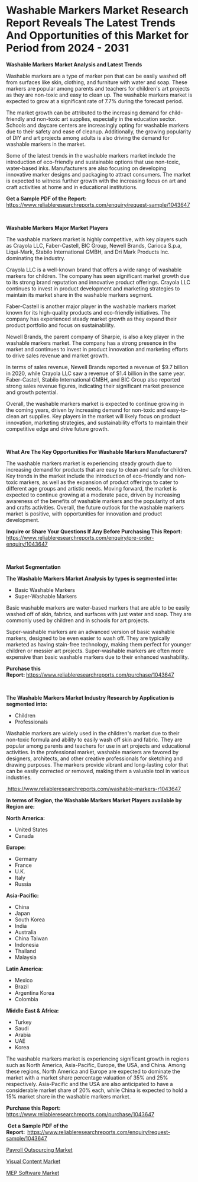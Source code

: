 <p><h1>Washable Markers Market Research Report Reveals The Latest Trends And Opportunities of this Market for Period from 2024 - 2031</h1></p><p><strong>Washable Markers Market Analysis and Latest Trends</strong></p>
<p><p>Washable markers are a type of marker pen that can be easily washed off from surfaces like skin, clothing, and furniture with water and soap. These markers are popular among parents and teachers for children's art projects as they are non-toxic and easy to clean up. The washable markers market is expected to grow at a significant rate of 7.7% during the forecast period.</p><p>The market growth can be attributed to the increasing demand for child-friendly and non-toxic art supplies, especially in the education sector. Schools and daycare centers are increasingly opting for washable markers due to their safety and ease of cleanup. Additionally, the growing popularity of DIY and art projects among adults is also driving the demand for washable markers in the market.</p><p>Some of the latest trends in the washable markers market include the introduction of eco-friendly and sustainable options that use non-toxic, water-based inks. Manufacturers are also focusing on developing innovative marker designs and packaging to attract consumers. The market is expected to witness further growth with the increasing focus on art and craft activities at home and in educational institutions.</p></p>
<p><strong>Get a Sample PDF of the Report:&nbsp;</strong> <a href="https://www.reliableresearchreports.com/enquiry/request-sample/1043647">https://www.reliableresearchreports.com/enquiry/request-sample/1043647</a></p>
<p>&nbsp;</p>
<p><strong>Washable Markers Major Market Players</strong></p>
<p><p>The washable markers market is highly competitive, with key players such as Crayola LLC, Faber-Castell, BIC Group, Newell Brands, Carioca S.p.a, Liqui-Mark, Stabilo International GMBH, and Dri Mark Products Inc. dominating the industry.</p><p>Crayola LLC is a well-known brand that offers a wide range of washable markers for children. The company has seen significant market growth due to its strong brand reputation and innovative product offerings. Crayola LLC continues to invest in product development and marketing strategies to maintain its market share in the washable markers segment.</p><p>Faber-Castell is another major player in the washable markers market known for its high-quality products and eco-friendly initiatives. The company has experienced steady market growth as they expand their product portfolio and focus on sustainability.</p><p>Newell Brands, the parent company of Sharpie, is also a key player in the washable markers market. The company has a strong presence in the market and continues to invest in product innovation and marketing efforts to drive sales revenue and market growth.</p><p>In terms of sales revenue, Newell Brands reported a revenue of $9.7 billion in 2020, while Crayola LLC saw a revenue of $1.4 billion in the same year. Faber-Castell, Stabilo International GMBH, and BIC Group also reported strong sales revenue figures, indicating their significant market presence and growth potential.</p><p>Overall, the washable markers market is expected to continue growing in the coming years, driven by increasing demand for non-toxic and easy-to-clean art supplies. Key players in the market will likely focus on product innovation, marketing strategies, and sustainability efforts to maintain their competitive edge and drive future growth.</p></p>
<p>&nbsp;</p>
<p><strong>What Are The Key Opportunities For Washable Markers Manufacturers?</strong></p>
<p><p>The washable markers market is experiencing steady growth due to increasing demand for products that are easy to clean and safe for children. Key trends in the market include the introduction of eco-friendly and non-toxic markers, as well as the expansion of product offerings to cater to different age groups and artistic needs. Moving forward, the market is expected to continue growing at a moderate pace, driven by increasing awareness of the benefits of washable markers and the popularity of arts and crafts activities. Overall, the future outlook for the washable markers market is positive, with opportunities for innovation and product development.</p></p>
<p><strong>Inquire or Share Your Questions If Any Before Purchasing This Report:</strong> <a href="https://www.reliableresearchreports.com/enquiry/pre-order-enquiry/1043647">https://www.reliableresearchreports.com/enquiry/pre-order-enquiry/1043647</a></p>
<p>&nbsp;</p>
<p><strong>Market Segmentation</strong></p>
<p><strong>The Washable Markers Market Analysis by types is segmented into:</strong></p>
<p><ul><li>Basic Washable Markers</li><li>Super-Washable Markers</li></ul></p>
<p><p>Basic washable markers are water-based markers that are able to be easily washed off of skin, fabrics, and surfaces with just water and soap. They are commonly used by children and in schools for art projects.</p><p>Super-washable markers are an advanced version of basic washable markers, designed to be even easier to wash off. They are typically marketed as having stain-free technology, making them perfect for younger children or messier art projects. Super-washable markers are often more expensive than basic washable markers due to their enhanced washability.</p></p>
<p><strong>Purchase this Report:&nbsp;</strong><a href="https://www.reliableresearchreports.com/purchase/1043647">https://www.reliableresearchreports.com/purchase/1043647</a></p>
<p>&nbsp;</p>
<p><strong>The Washable Markers Market Industry Research by Application is segmented into:</strong></p>
<p><ul><li>Children</li><li>Professionals</li></ul></p>
<p><p>Washable markers are widely used in the children's market due to their non-toxic formula and ability to easily wash off skin and fabric. They are popular among parents and teachers for use in art projects and educational activities. In the professional market, washable markers are favored by designers, architects, and other creative professionals for sketching and drawing purposes. The markers provide vibrant and long-lasting color that can be easily corrected or removed, making them a valuable tool in various industries.</p></p>
<p><a href="https://www.reliableresearchreports.com/washable-markers-r1043647">&nbsp;https://www.reliableresearchreports.com/washable-markers-r1043647</a></p>
<p><strong>In terms of Region, the Washable Markers Market Players available by Region are:</strong></p>
<p>
    <p> <strong> North America: </strong>
        <ul>
            <li>United States</li>
            <li>Canada</li>
        </ul>
        </p> 
    <p> <strong> Europe: </strong>
        <ul>
            <li>Germany</li>
            <li>France</li>
            <li>U.K.</li>
            <li>Italy</li>
            <li>Russia</li>
        </ul>
        </p> 
    <p> <strong> Asia-Pacific: </strong>
        <ul>
            <li>China</li>
            <li>Japan</li>
            <li>South Korea</li>
            <li>India</li>
            <li>Australia</li>
            <li>China Taiwan</li>
            <li>Indonesia</li>
            <li>Thailand</li>
            <li>Malaysia</li>
        </ul>
        </p> 
    <p> <strong> Latin America: </strong>
        <ul>
            <li>Mexico</li>
            <li>Brazil</li>
            <li>Argentina Korea</li>
            <li>Colombia</li>
        </ul>
        </p> 
    <p> <strong> Middle East & Africa: </strong>
        <ul>
            <li>Turkey</li>
            <li>Saudi</li>
            <li>Arabia</li>
            <li>UAE</li>
            <li>Korea</li>
        </ul>
    </p>
    </p>
<p><p>The washable markers market is experiencing significant growth in regions such as North America, Asia-Pacific, Europe, the USA, and China. Among these regions, North America and Europe are expected to dominate the market with a market share percentage valuation of 35% and 25% respectively. Asia-Pacific and the USA are also anticipated to have a considerable market share of 20% each, while China is expected to hold a 15% market share in the washable markers market.</p></p>
<p><strong>Purchase this Report: </strong><a href="https://www.reliableresearchreports.com/purchase/1043647">https://www.reliableresearchreports.com/purchase/1043647</a></p>
<p>&nbsp;<strong>Get a Sample PDF of the Report:&nbsp;&nbsp;</strong><a href="https://www.reliableresearchreports.com/enquiry/request-sample/1043647">https://www.reliableresearchreports.com/enquiry/request-sample/1043647</a></p>
<p><strong></strong></p>
<p><p><a href="https://www.linkedin.com/pulse/payroll-outsourcing-market-furnishes-information-share-wrdie">Payroll Outsourcing Market</a></p><p><a href="https://www.linkedin.com/pulse/decoding-visual-content-market-metrics-share-trends-oijme">Visual Content Market</a></p><p><a href="https://www.linkedin.com/pulse/mep-software-market-research-report-its-history-forecast-afmoe">MEP Software Market</a></p></p>